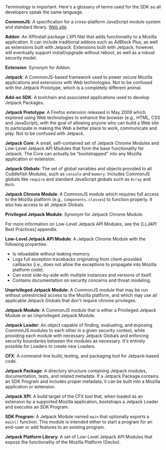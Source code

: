 <span class="aside">
Terminology is important.  Here's a glossary of terms used for the SDK
so all developers speak the same language.
</span>

__CommonJS__: A specification for a cross-platform JavaScript module
system and standard library.  [Web site](http://commonjs.org/).

__Addon__: An XPInstall package (.XPI file) that adds functionality to
a Mozilla application. It can include traditional addons such as
AdBlock Plus, as well as extensions built with Jetpack. Extensions
built with Jetpack, however, will eventually support install/upgrade
without reboot, as well as a robust security model.

__Extension__: Synonym for Addon.

__Jetpack__: A CommonJS-based framework used to power secure Mozilla
applications and extensions with Web technologies. Not to be confused
with the Jetpack Prototype, which is a completely different animal.

__Add-on SDK__: A toolchain and associated applications used to develop
Jetpack Packages.

__Jetpack Prototype__: A Firefox extension released in May 2009 which
explored using Web technologies to enhance the browser (e.g., HTML,
CSS and JavaScript), with the goal of allowing anyone who can build a
Web site to participate in making the Web a better place to work,
communicate and play. Not to be confused with Jetpack.

__Jetpack Core__: A small, self-contained set of Jetpack Chrome
Modules and Low-Level Jetpack API Modules that form the base
functionality for Jetpack. The Core can actually be "bootstrapped"
into any Mozilla application or extension.

__Jetpack Globals__: The set of global variables and objects provided
to all Cuddlefish Modules, such as `console` and `memory`. Includes
CommonJS globals like `require` and standard JavaScript globals such
as `Array` and `Math`.

__Jetpack Chrome Module__: A CommonJS module which requires full
access to the Mozilla platform (e.g., `Components.classes`) to
function properly. It also has access to all Jetpack Globals.

__Privileged Jetpack Module__: Synonym for Jetpack Chrome Module.

<span class="aside">
For more information on Low-Level Jetpack API Modules, see the
[LLJAPI Best Practices] appendix.
</span>

__Low-Level Jetpack API Module__: A Jetpack Chrome Module with the
following properties:

  * Is reloadable without leaking memory.
  * Logs full exception tracebacks originating from client-provided
    callbacks (i.e., does not allow the exceptions to propagate into
    Mozilla platform code).
  * Can exist side-by-side with multiple instances and versions of
    itself.
  * Contains documentation on security concerns and threat modeling.

__Unprivileged Jetpack Module__: A CommonJS module that may be run
without unrestricted access to the Mozilla platform, and which may use
all applicable Jetpack Globals that don't require chrome privileges.

__Jetpack Module__: A CommonJS module that is either a Privileged
Jetpack Module or an Unprivileged Jetpack Module.

__Jetpack Loader__: An object capable of finding, evaluating, and
exposing CommonJS modules to each other in a given security context,
while providing each module with necessary Jetpack Globals and
enforcing security boundaries between the modules as necessary. It's
entirely possible for Loaders to create new Loaders.

__CFX__: A command-line build, testing, and packaging tool for
Jetpack-based code.

__Jetpack Package__: A directory structure containing Jetpack modules,
documentation, tests, and related metadata. If a Jetpack Package contains
an SDK Program and includes proper metadata, it can be built into
a Mozilla application or extension.

__Jetpack XPI__: A build target of the CFX tool that, when loaded as
an extension by a supported Mozilla application, bootstraps a Jetpack
Loader and executes an SDK Program.

__SDK Program__: A Jetpack Module named `main` that optionally exports
a `main()` function.  This module is intended either to start a program for
an end-user or add features to an existing program.

__Jetpack Platform Library__: A set of Low-Level Jetpack API Modules
that expose the functionality of the Mozilla Platform (Gecko).

  [LLJAPI Best Practices]: #guide/best-practices
